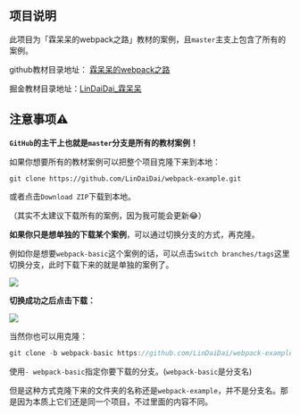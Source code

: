 ## 项目说明

此项目为「霖呆呆的webpack之路」教材的案例，且`master`主支上包含了所有的案例。

github教材目录地址： [霖呆呆的webpack之路](https://github.com/LinDaiDai/niubility-coding-js/tree/master/前端工程化/webpack) 

掘金教材目录地址：[LinDaiDai_霖呆呆](https://juejin.im/user/59ffc33751882554b836ee63/posts)



## 注意事项⚠️

**`GitHub`的主干上也就是`master`分支是所有的教材案例！**

如果你想要所有的教材案例可以把整个项目克隆下来到本地：

```
git clone https://github.com/LinDaiDai/webpack-example.git
```

或者点击`Download ZIP`下载到本地。

（其实不太建议下载所有的案例，因为我可能会更新😂）



**如果你只是想单独的下载某个案例**，可以通过切换分支的方式，再克隆。

例如你是想要`webpack-basic`这个案例的话，可以点击`Switch branches/tags`这里切换分支，此时下载下来的就是单独的案例了。

![](https://hexo-blog-1256114407.cos.ap-shenzhen-fsi.myqcloud.com/switchbranch.png)



**切换成功之后点击下载：**



![](https://hexo-blog-1256114407.cos.ap-shenzhen-fsi.myqcloud.com/switchbranch2.png)

当然你也可以用克隆：

```javascript
git clone -b webpack-basic https://github.com/LinDaiDai/webpack-example.git
```

使用`- webpack-basic`指定你要下载的分支。(`webpack-basic`是分支名)

但是这种方式克隆下来的文件夹的名称还是`webpack-example`，并不是分支名。那是因为本质上它们还是同一个项目，不过里面的内容不同。


